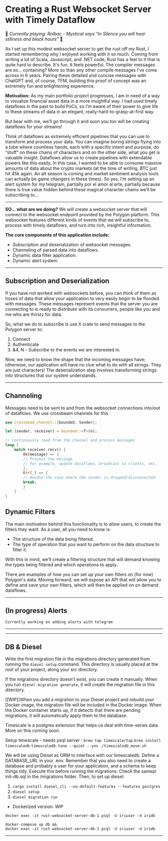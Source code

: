 # Creating a Rust Websocket Server with Timely Dataflow

🎵 *Currently playing: Rolbac - Mystical says “In Silence you will hear stillness and black hours”* 🎵

As I set up this modest websocket server to get the rust off my Rust, I started remembering why I enjoyed working with it so much. Coming from writing a lot of Scala, Javascript, and .NET code, Rust has a feel to it that is quite hard to describe. It's fun. It feels powerful. The compiler messages are so… containing? More so than any other compile messages I’ve come across in 6 years. Pairing these detailed and concise messages with ChatGPT and, of course, TFM, building this proof of concept was an extremely fun and enlightening experience.

**Motivation:** As my main portfolio project progresses, I am in need of a way to visualize financial asset data in a more insightful way. I had used timely dataflows in the past to build PoCs, so I’m aware of their power to give life to these streams of data in an elegant, really-hard-to-grasp-at-first way.

But bear with me, we’ll go through it and soon you too will be creating dataflows for your streams!

Think of dataflows as extremely efficient pipelines that you can use to transform and process your data. You can imagine boring strings flying into a tube where countless hands, each with a specific intent and purpose, do “stuff” on these chains of characters and on the other side, what you get is valuable insight. 
Dataflows allow us to create pipelines with extendable powers like this easily. In this case, I wanted to be able to consume massive amounts of data about the crypto markets (at the time of writing, BTC just hit 45k again. An alt season is coming and market sentiment analysis tools can actually be game changers in these times). So yes, I’m setting up an alert system for my telegram, partially por el amor al arte, partially because there is true value hidden behind these magical character chains we’ll be subscribing to…

---

**SO… what are we doing?** We will create a websocket server that will connect to the websocket endpoint provided by the Polygon platform. This websocket features different kinds of events that we will subscribe to, process with timely dataflows, and turn into rich, insightful information.

**The core components of this application include:**
- Subscription and deserialization of websocket messages.
- Channeling of parsed data into dataflows.
- Dynamic data filter application.
- Dynamic alert system.

---

## Subscription and Deserialization

If you have not worked with websockets before, you can think of them as hoses of data that allow your application to very easily begin to be flooded with messages. These messages represent events that the server you are connecting to is ready to distribute with its consumers, people like you and me who are thirsty for data.

So, what we do to subscribe is use X crate to send messages to the Polygon server to:
1. Connect
2. Authenticate
3. &4, N - Subscribe to the events we are interested in.

Now, we need to know the shape that the incoming messages have; otherwise, our application will have no clue what to do with all strings. They are just characters! The deserialization step involves transforming strings into structures that our system understands.

---
## Channeling

Messages need to be sent to and from the websocket connections into/out of dataflows. We use crossbeam channels for this

```rust
use crossbeam_channel::{bounded, Sender};

let (sender, receiver) = bounded::<T>(n);

// Continuously read from the channel and process messages
loop {
    match receiver.recv() {
        Ok(message) => {
        // Process the message
        // For example, update dataflows, broadcast to clients, etc.
        },
        Err(_) => {
        // Handle the case where the sender is dropped/disconnected
        break;
        }
    }
}
```

## Dynamic Filters

The main motivation behind this functionality is to allow users, to create the filters they want. As a user, all you need to know is:
- The structure of the data being filtered.
- The type of operation that you want to perform on the data structure to filter it.

With this in mind, we’ll create a filtering structure that will demand knowing the types being filtered and which operations to apply.


There are examples of how you can set up your own filters on (for now) Polygon's data. 
Moving forward, we will expose an API that will allow you to define and save your own filters,
which will then be applied on on demand dataflows.

--- 
## (In progress) Alerts
    Currently working on adding alerts with telegram
---


---
## DB & Diesel

Write the first migration file in the migrations directory generated from running the  ```diesel setup``` command.
This directory is usually placed at the root of your project, along your src directory. 

If the migrations directory doesn't exist, you can create it manually. When you run ```diesel migration generate```,
it will create the migration file in this directory.

[[WIP]]When you add a migration to your Diesel project and rebuild your Docker image,
the migration file will be included in the Docker image. When the Docker container starts up, if it detects that there are pending migrations,
it will automatically apply them to the database.

Timescale is a postgres extension that helps us deal with time-series data. More on this coming soon.

Setup timescale - needs psql server :
```brew tap timescale/tap```
```brew install timescaledb```
```timescaledb-tune --quiet --yes```
```./timescaledb_move.sh```

We will be using Diesel as ORM to interface with our timescaledb. Define a DATABASE_URL in your .env. Remember that you also need to create a database and probably a user for your application, and a schema to keep things tidy. 
Execute this before running  the migrations. Check the samepl init-db.sql in the /migrations folder. Then, to set up diesel:

1. ```cargo install diesel_cli --no-default-features --features postgres```
2. ```diesel setup```
3. ```diesel migration run```


- Dockerized version: WIP

```docker exec -it rust-websocket-server-db-1 psql -U iriuser -d iridb```

```
docker-compose up db &&
docker exec -it rust-websocket-server-db-1 psql -U iriuser -d iridb
```
---